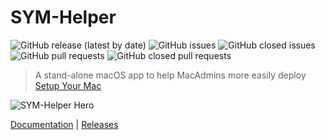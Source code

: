 # SYM-Helper

![GitHub release (latest by date)](https://img.shields.io/github/v/release/BIG-RAT/SYM-Helper?display_name=tag) ![GitHub issues](https://img.shields.io/github/issues-raw/BIG-RAT/SYM-Helper) ![GitHub closed issues](https://img.shields.io/github/issues-closed-raw/BIG-RAT/SYM-Helper) ![GitHub pull requests](https://img.shields.io/github/issues-pr-raw/BIG-RAT/SYM-Helper) ![GitHub closed pull requests](https://img.shields.io/github/issues-pr-closed-raw/BIG-RAT/SYM-Helper)

> A stand-alone macOS app to help MacAdmins more easily deploy [Setup Your Mac](https://snelson.us/sym)

![SYM-Helper Hero](/SYM-Helper/images/SYM-Helper-Hero.png)

[Documentation](https://snelson.us/sym-helper) | [Releases](https://github.com/BIG-RAT/SYM-Helper/releases)